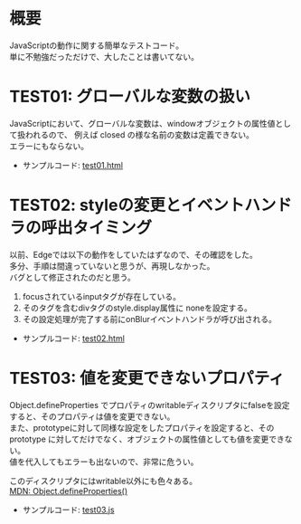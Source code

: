 # 概要
JavaScriptの動作に関する簡単なテストコード。  
単に不勉強だっただけで、大したことは書いてない。  

# TEST01: グローバルな変数の扱い
JavaScriptにおいて、グローバルな変数は、windowオブジェクトの属性値として扱われるので、
例えば closed の様な名前の変数は定義できない。  
エラーにもならない。

+ サンプルコード: [test01.html](test01.html)


# TEST02: styleの変更とイベントハンドラの呼出タイミング
以前、Edgeでは以下の動作をしていたはずなので、その確認をした。  
多分、手順は間違っていないと思うが、再現しなかった。  
バグとして修正されたのだと思う。  

1. focusされているinputタグが存在している。
1. そのタグを含むdivタグのstyle.display属性に noneを設定する。
1. その設定処理が完了する前にonBlurイベントハンドラが呼び出される。

+ サンプルコード: [test02.html](test02.html)


# TEST03: 値を変更できないプロパティ
Object.defineProperties でプロパティのwritableディスクリプタにfalseを設定すると、そのプロパティは値を変更できない。  
また、prototypeに対して同様な設定をしたプロパティを設定すると、そのprototype に対してだけでなく、オブジェクトの属性値としても値を変更できない。  
値を代入してもエラーも出ないので、非常に危うい。  

このディスクリプタにはwritable以外にも色々ある。  
[MDN: Object.defineProperties()](https://developer.mozilla.org/ja/docs/Web/JavaScript/Reference/Global_Objects/Object/defineProperties)

+ サンプルコード: [test03.js](test03.js)
